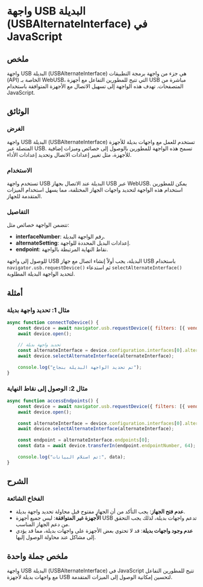 <!--
Meta Description: # واجهة USB البديلة (USBAlternateInterface) في JavaScript ## ملخص واجهة USB البديلة (USBAlternateInterface) هي جزء من واجهة برمجة التطبيقات (API) الخا...
Meta Keywords: usb, واجهة, البديلة, device, بديلة
-->

# واجهة USB البديلة (USBAlternateInterface) في JavaScript

## ملخص
واجهة USB البديلة (USBAlternateInterface) هي جزء من واجهة برمجة التطبيقات (API) الخاصة بـ WebUSB، التي تتيح للمطورين التفاعل مع أجهزة USB مباشرة من المتصفحات. تهدف هذه الواجهة إلى تسهيل الاتصال مع الأجهزة المتوافقة باستخدام JavaScript.

## الوثائق
### الغرض
واجهة USB البديلة (USBAlternateInterface) تستخدم للعمل مع واجهات بديلة للأجهزة المتصلة عبر USB. تسمح هذه الواجهة للمطورين بالوصول إلى خصائص وميزات إضافية للأجهزة، مثل تغيير إعدادات الاتصال وتحديد إعدادات الأداء.

### الاستخدام
تستخدم واجهة USB البديلة عند الاتصال بجهاز USB عبر WebUSB. يمكن للمطورين استخدام هذه الواجهة لتحديد واجهات الجهاز المختلفة، مما يسهل استخدام الميزات المتقدمة للجهاز.

### التفاصيل
تتضمن الواجهة خصائص مثل:
- **interfaceNumber**: رقم الواجهة البديلة.
- **alternateSetting**: إعدادات البديل المحددة للواجهة.
- **endpoint**: نقاط النهاية المرتبطة بالواجهة.

للوصول إلى واجهة USB البديلة، يجب أولاً إنشاء اتصال مع جهاز USB باستخدام `navigator.usb.requestDevice()` ثم استدعاء `selectAlternateInterface()` لتحديد الواجهة البديلة المطلوبة.

## أمثلة
### مثال 1: تحديد واجهة بديلة
```javascript
async function connectToDevice() {
    const device = await navigator.usb.requestDevice({ filters: [{ vendorId: 0x1234 }] });
    await device.open();
    
    // تحديد واجهة بديلة
    const alternateInterface = device.configuration.interfaces[0].alternates[0];
    await device.selectAlternateInterface(alternateInterface);
    
    console.log("تم تحديد الواجهة البديلة بنجاح");
}
```

### مثال 2: الوصول إلى نقاط النهاية
```javascript
async function accessEndpoints() {
    const device = await navigator.usb.requestDevice({ filters: [{ vendorId: 0x1234 }] });
    await device.open();
    
    const alternateInterface = device.configuration.interfaces[0].alternates[0];
    await device.selectAlternateInterface(alternateInterface);
    
    const endpoint = alternateInterface.endpoints[0];
    const data = await device.transferIn(endpoint.endpointNumber, 64);
    
    console.log("تم استلام البيانات:", data);
}
```

## الشرح
### الفخاخ الشائعة
- **عدم فتح الجهاز**: يجب التأكد من أن الجهاز مفتوح قبل محاولة تحديد واجهة بديلة.
- **الأجهزة غير المتوافقة**: ليس جميع أجهزة USB تدعم واجهات بديلة، لذلك يجب التحقق من دعم الجهاز المناسب.
- **عدم وجود واجهات بديلة**: قد لا تحتوي بعض الأجهزة على واجهات بديلة، مما قد يؤدي إلى مشاكل عند محاولة الوصول إليها.

## ملخص جملة واحدة
واجهة USB البديلة (USBAlternateInterface) في JavaScript تتيح للمطورين التفاعل مع واجهات بديلة لأجهزة USB لتحسين إمكانية الوصول إلى الميزات المتقدمة.